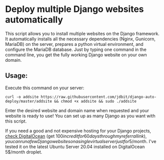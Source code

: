 # Deploy multiple Django websites automatically

This script allows you to install multiple websites on the Django framework. It automatically installs all the necessary dependencies (Nginx, Gunicorn, MariaDB) on the server, prepares a python virtual environment, and configure the MariaDB database. Just by typing one command in the command line, you get the fully working Django website on your own domain.

## Usage:

Execute this command on your server:

```curl -o addsite https://raw.githubusercontent.com/jdbit/django-auto-deploy/master/addsite && chmod +x addsite && sudo ./addsite```

Enter the desired website and domain name when requested and your website is ready to use!
You can set up as many Django as you want with this script. 

If you need a good and not expensive hosting for your Django projects, [check DigitalOcean](https://m.do.co/c/008d3315ed7b) (get $100 in credit for 60 days through my referral link), you can run a few Django websites on a single virtual server just for 5$/month. I've tested it on the latest Ubuntu Server 20.04 installed on DigitalOcean 5$/month droplet.
